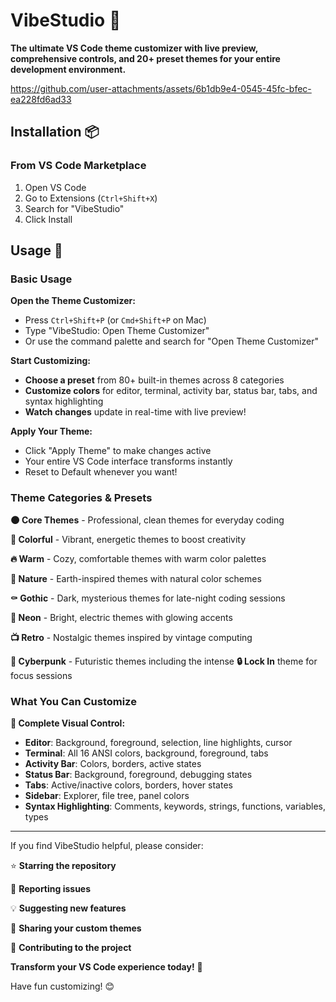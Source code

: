 # VibeStudio 🎨

**The ultimate VS Code theme customizer with live preview, comprehensive controls, and 20+ preset themes for your entire development environment.**



https://github.com/user-attachments/assets/6b1db9e4-0545-45fc-bfec-ea228fd6ad33



## Installation 📦

### From VS Code Marketplace

1. Open VS Code
2. Go to Extensions (`Ctrl+Shift+X`)
3. Search for "VibeStudio"
4. Click Install

## Usage 🚀

### Basic Usage

**Open the Theme Customizer:**

- Press `Ctrl+Shift+P` (or `Cmd+Shift+P` on Mac)
- Type "VibeStudio: Open Theme Customizer"
- Or use the command palette and search for "Open Theme Customizer"

**Start Customizing:**

- **Choose a preset** from 80+ built-in themes across 8 categories
- **Customize colors** for editor, terminal, activity bar, status bar, tabs, and syntax highlighting
- **Watch changes** update in real-time with live preview!

**Apply Your Theme:**

- Click "Apply Theme" to make changes active
- Your entire VS Code interface transforms instantly
- Reset to Default whenever you want!

### Theme Categories & Presets

**🌑 Core Themes** - Professional, clean themes for everyday coding

**🌈 Colorful** - Vibrant, energetic themes to boost creativity

**🔥 Warm** - Cozy, comfortable themes with warm color palettes

**🌿 Nature** - Earth-inspired themes with natural color schemes

**⚰️ Gothic** - Dark, mysterious themes for late-night coding sessions

**💫 Neon** - Bright, electric themes with glowing accents

**📺 Retro** - Nostalgic themes inspired by vintage computing

**🤖 Cyberpunk** - Futuristic themes including the intense **🔒 Lock In** theme for focus sessions

### What You Can Customize

**🎨 Complete Visual Control:**

- **Editor**: Background, foreground, selection, line highlights, cursor
- **Terminal**: All 16 ANSI colors, background, foreground, tabs
- **Activity Bar**: Colors, borders, active states
- **Status Bar**: Background, foreground, debugging states
- **Tabs**: Active/inactive colors, borders, hover states
- **Sidebar**: Explorer, file tree, panel colors
- **Syntax Highlighting**: Comments, keywords, strings, functions, variables, types

---

If you find VibeStudio helpful, please consider:

⭐ **Starring the repository**

🐛 **Reporting issues**

💡 **Suggesting new features**

🎨 **Sharing your custom themes**

🤝 **Contributing to the project**

**Transform your VS Code experience today!** 🚀

Have fun customizing! 😊
